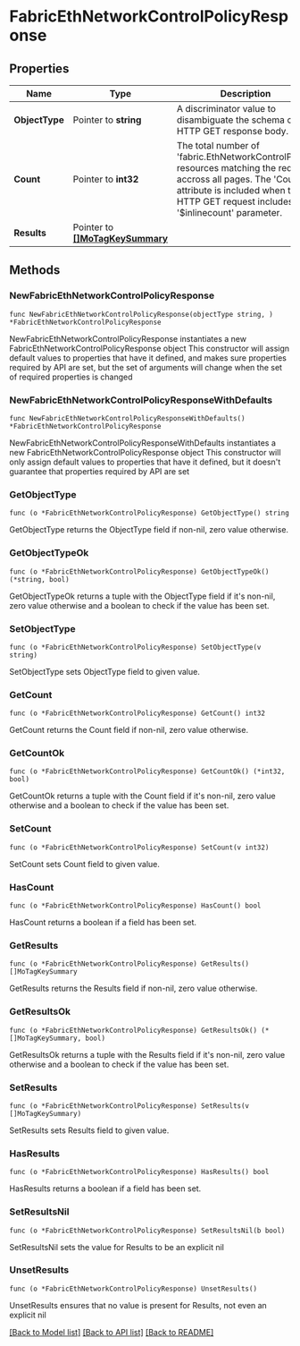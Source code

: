# FabricEthNetworkControlPolicyResponse

## Properties

Name | Type | Description | Notes
------------ | ------------- | ------------- | -------------
**ObjectType** | Pointer to **string** | A discriminator value to disambiguate the schema of a HTTP GET response body. | 
**Count** | Pointer to **int32** | The total number of &#39;fabric.EthNetworkControlPolicy&#39; resources matching the request, accross all pages. The &#39;Count&#39; attribute is included when the HTTP GET request includes the &#39;$inlinecount&#39; parameter. | [optional] 
**Results** | Pointer to [**[]MoTagKeySummary**](MoTagKeySummary.md) |  | [optional] 

## Methods

### NewFabricEthNetworkControlPolicyResponse

`func NewFabricEthNetworkControlPolicyResponse(objectType string, ) *FabricEthNetworkControlPolicyResponse`

NewFabricEthNetworkControlPolicyResponse instantiates a new FabricEthNetworkControlPolicyResponse object
This constructor will assign default values to properties that have it defined,
and makes sure properties required by API are set, but the set of arguments
will change when the set of required properties is changed

### NewFabricEthNetworkControlPolicyResponseWithDefaults

`func NewFabricEthNetworkControlPolicyResponseWithDefaults() *FabricEthNetworkControlPolicyResponse`

NewFabricEthNetworkControlPolicyResponseWithDefaults instantiates a new FabricEthNetworkControlPolicyResponse object
This constructor will only assign default values to properties that have it defined,
but it doesn't guarantee that properties required by API are set

### GetObjectType

`func (o *FabricEthNetworkControlPolicyResponse) GetObjectType() string`

GetObjectType returns the ObjectType field if non-nil, zero value otherwise.

### GetObjectTypeOk

`func (o *FabricEthNetworkControlPolicyResponse) GetObjectTypeOk() (*string, bool)`

GetObjectTypeOk returns a tuple with the ObjectType field if it's non-nil, zero value otherwise
and a boolean to check if the value has been set.

### SetObjectType

`func (o *FabricEthNetworkControlPolicyResponse) SetObjectType(v string)`

SetObjectType sets ObjectType field to given value.


### GetCount

`func (o *FabricEthNetworkControlPolicyResponse) GetCount() int32`

GetCount returns the Count field if non-nil, zero value otherwise.

### GetCountOk

`func (o *FabricEthNetworkControlPolicyResponse) GetCountOk() (*int32, bool)`

GetCountOk returns a tuple with the Count field if it's non-nil, zero value otherwise
and a boolean to check if the value has been set.

### SetCount

`func (o *FabricEthNetworkControlPolicyResponse) SetCount(v int32)`

SetCount sets Count field to given value.

### HasCount

`func (o *FabricEthNetworkControlPolicyResponse) HasCount() bool`

HasCount returns a boolean if a field has been set.

### GetResults

`func (o *FabricEthNetworkControlPolicyResponse) GetResults() []MoTagKeySummary`

GetResults returns the Results field if non-nil, zero value otherwise.

### GetResultsOk

`func (o *FabricEthNetworkControlPolicyResponse) GetResultsOk() (*[]MoTagKeySummary, bool)`

GetResultsOk returns a tuple with the Results field if it's non-nil, zero value otherwise
and a boolean to check if the value has been set.

### SetResults

`func (o *FabricEthNetworkControlPolicyResponse) SetResults(v []MoTagKeySummary)`

SetResults sets Results field to given value.

### HasResults

`func (o *FabricEthNetworkControlPolicyResponse) HasResults() bool`

HasResults returns a boolean if a field has been set.

### SetResultsNil

`func (o *FabricEthNetworkControlPolicyResponse) SetResultsNil(b bool)`

 SetResultsNil sets the value for Results to be an explicit nil

### UnsetResults
`func (o *FabricEthNetworkControlPolicyResponse) UnsetResults()`

UnsetResults ensures that no value is present for Results, not even an explicit nil

[[Back to Model list]](../README.md#documentation-for-models) [[Back to API list]](../README.md#documentation-for-api-endpoints) [[Back to README]](../README.md)


